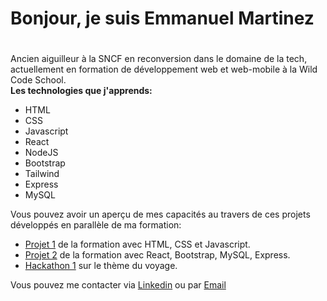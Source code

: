 # Bonjour, je suis Emmanuel Martinez<h1>
Ancien aiguilleur à la SNCF en reconversion dans le domaine de la tech, actuellement en formation de développement web et web-mobile à la Wild Code School.  
**Les technologies que j'apprends:**
  - HTML
  - CSS
  - Javascript
  - React
  - NodeJS
  - Bootstrap
  - Tailwind
  - Express
  - MySQL
  
  Vous pouvez avoir un aperçu de mes capacités au travers de ces projets développés en parallèle de ma formation:
  - <a href="https://github.com/WildCodeSchool/2022-09-JS-RMT-JSCREW-TEAM-A" target=”_blank”>Projet 1</a> de la formation avec HTML, CSS et Javascript.
  - <a href="https://github.com/WildCodeSchool/2022-09-JS-RMT-JSCREW-projet2-team1" target=”_blank”>Projet 2</a> de la formation avec React, Bootstrap, MySQL, Express.
  - <a href="https://github.com/vassili45/Hackathon-1" target=”_blank”>Hackathon 1</a> sur le thème du voyage.
  
  Vous pouvez me contacter via <a href="https://www.linkedin.com/in/emmanuel-martinez-b3386a251/">Linkedin</a> ou par [Email](mailto:e.martinez03@reseau.sncf.fr)

